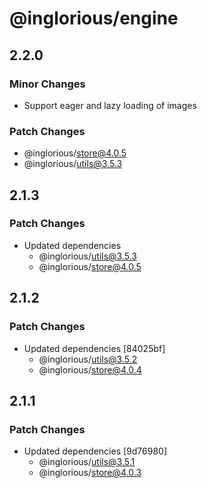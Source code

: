 # @inglorious/engine

## 2.2.0

### Minor Changes

- Support eager and lazy loading of images

### Patch Changes

- @inglorious/store@4.0.5
- @inglorious/utils@3.5.3

## 2.1.3

### Patch Changes

- Updated dependencies
  - @inglorious/utils@3.5.3
  - @inglorious/store@4.0.5

## 2.1.2

### Patch Changes

- Updated dependencies [84025bf]
  - @inglorious/utils@3.5.2
  - @inglorious/store@4.0.4

## 2.1.1

### Patch Changes

- Updated dependencies [9d76980]
  - @inglorious/utils@3.5.1
  - @inglorious/store@4.0.3
